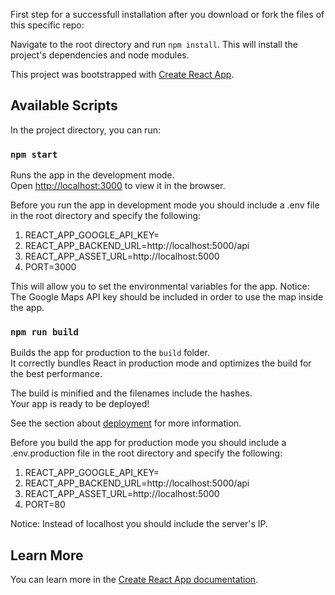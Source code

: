 First step for a successfull installation after you download or fork the files of this specific repo:

Navigate to the root directory and run `npm install`. This will install the project's dependencies and node modules.  

This project was bootstrapped with [Create React App](https://github.com/facebook/create-react-app).

## Available Scripts

In the project directory, you can run:

### `npm start`

Runs the app in the development mode.<br />
Open [http://localhost:3000](http://localhost:3000) to view it in the browser.

Before you run the app in development mode you should include a .env file in the root directory and specify the following:

1. REACT_APP_GOOGLE_API_KEY=
2. REACT_APP_BACKEND_URL=http://localhost:5000/api
3. REACT_APP_ASSET_URL=http://localhost:5000
4. PORT=3000

This will allow you to set the environmental variables for the app.
Notice: The Google Maps API key should be included in order to use the map inside the app.

### `npm run build`

Builds the app for production to the `build` folder.<br />
It correctly bundles React in production mode and optimizes the build for the best performance.

The build is minified and the filenames include the hashes.<br />
Your app is ready to be deployed!

See the section about [deployment](https://facebook.github.io/create-react-app/docs/deployment) for more information.

Before you build the app for production mode you should include a .env.production file in the root directory and specify the following:

1. REACT_APP_GOOGLE_API_KEY=
2. REACT_APP_BACKEND_URL=http://localhost:5000/api
3. REACT_APP_ASSET_URL=http://localhost:5000
4. PORT=80

Notice: Instead of localhost you should include the server's IP.


## Learn More

You can learn more in the [Create React App documentation](https://facebook.github.io/create-react-app/docs/getting-started).
